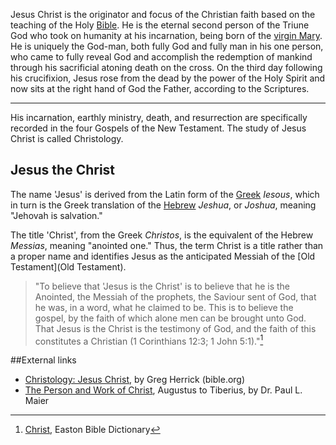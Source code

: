 Jesus Christ is the originator and focus of the Christian faith based on the
teaching of the Holy [Bible](Bible). He is the eternal second person of the
Triune God who took on humanity at his incarnation, being born of the [virgin
Mary](Virgin_birth_of_Jesus). He is uniquely the God-man, both fully God and
fully man in his one person, who came to fully reveal God and accomplish the
redemption of mankind through his sacrificial atoning death on the cross. On the
third day following his crucifixion, Jesus rose from the dead by the power of
the Holy Spirit and now sits at the right hand of God the Father, according to
the Scriptures.


---

His incarnation, earthly ministry, death, and resurrection are specifically
recorded in the four Gospels of the New Testament. The study of Jesus Christ is
called Christology.

## Jesus the Christ
The name 'Jesus' is derived from the Latin form of the [Greek](Greek) _Iesous_,
which in turn is the Greek translation of the [Hebrew](Hebrew) _Jeshua_, or
_Joshua_, meaning "Jehovah is salvation." 

The title 'Christ', from the Greek _Christos_, is the equivalent of the Hebrew
_Messias_, meaning "anointed one." Thus, the term Christ is a title rather than
a proper name and identifies Jesus as the anticipated Messiah of the [Old
Testament](Old Testament).

> "To believe that 'Jesus is the Christ' is to believe that he is the Anointed,
the Messiah of the prophets, the Saviour sent of God, that he was, in a word,
what he claimed to be. This is to believe the gospel, by the faith of which
alone men can be brought unto God. That Jesus is the Christ is the testimony of
God, and the faith of this constitutes a Christian (1 Corinthians 12:3; 1 John
5:1)."[^1]

[^1]: [Christ](http://eastonsbibledictionary.com/c/christ.htm), Easton Bible
Dictionary

##External links
* [Christology: Jesus Christ](http://www.bible.org/page.asp?page_id=726), by
Greg Herrick (bible.org)
* [The Person and Work of Christ](http://www.mtio.com/articles/bissar49.htm),
Augustus to Tiberius, by Dr. Paul L. Maier